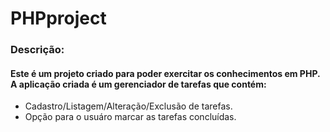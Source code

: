# PHPproject
### Descrição:
#### Este é um projeto criado para poder exercitar os conhecimentos em PHP. A aplicação criada é um gerenciador de tarefas que contém:
* Cadastro/Listagem/Alteração/Exclusão de tarefas.
* Opção para o usuáro marcar as tarefas concluídas.
